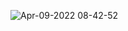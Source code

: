 ![Apr-09-2022 08-42-52](https://user-images.githubusercontent.com/15821138/162581182-2ee0d6eb-3aaa-4147-a667-c2248d6f476a.gif)
<!--
**robbobfrh84/robbobfrh84** is a ✨ _special_ ✨ repository because its `README.md` (this file) appears on your GitHub profile.

Here are some ideas to get you started:

- 🔭 I’m currently working on ...
- 🌱 I’m currently learning ...
- 👯 I’m looking to collaborate on ...
- 🤔 I’m looking for help with ...
- 💬 Ask me about ...
- 📫 How to reach me: ...
- 😄 Pronouns: ...
- ⚡ Fun fact: ...
-->
